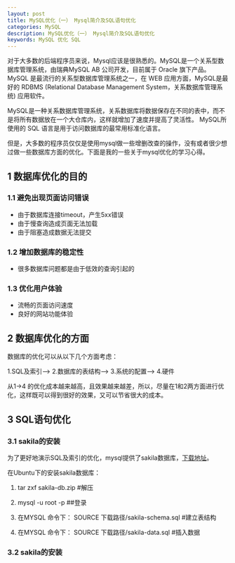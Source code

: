 ```yaml
---
layout: post
title: MySQL优化（一） Mysql简介及SQL语句优化
categories: MySQL 
description: MySQL优化（一） Mysql简介及SQL语句优化
keywords: MySQL 优化 SQL
---
```


对于大多数的后端程序员来说，Mysql应该是很熟悉的。MySQL是一个关系型数据库管理系统，由瑞典MySQL AB 公司开发，目前属于 Oracle 旗下产品。MySQL 是最流行的关系型数据库管理系统之一，在 WEB 应用方面，MySQL是最好的 RDBMS (Relational Database Management System，关系数据库管理系统) 应用软件。

MySQL是一种关系数据库管理系统，关系数据库将数据保存在不同的表中，而不是将所有数据放在一个大仓库内，这样就增加了速度并提高了灵活性。
MySQL所使用的 SQL 语言是用于访问数据库的最常用标准化语言。

但是，大多数的程序员仅仅是使用mysql做一些增删改查的操作，没有或者很少想过做一些数据库方面的优化。下面是我的一些关于mysql优化的学习心得。

## 1 数据库优化的目的

### 1.1 避免出现页面访问错误

* 由于数据库连接timeout，产生5xx错误
* 由于慢查询造成页面无法加载
* 由于阻塞造成数据无法提交

### 1.2 增加数据库的稳定性

* 很多数据库问题都是由于低效的查询引起的

### 1.3 优化用户体验

* 流畅的页面访问速度
* 良好的网站功能体验

## 2 数据库优化的方面

数据库的优化可以从以下几个方面考虑：

1.SQL及索引--> 2.数据库的表结构--> 3.系统的配置--> 4.硬件

从1->4 的优化成本越来越高，且效果越来越差，所以，尽量在1和2两方面进行优化，这样既可以得到很好的效果，又可以节省很大的成本。

## 3 SQL语句优化

### 3.1 sakila的安装

为了更好地演示SQL及索引的优化，mysql提供了sakila数据库，[下载地址](https://dev.mysql.com/doc/sakila/en/sakila-installation.html)。

在Ubuntu下的安装sakila数据库：

1. tar zxf sakila-db.zip #解压

2. mysql -u root -p ##登录

3. 在MYSQL 命令下： SOURCE 下载路径/sakila-schema.sql #建立表结构

4. 在MYSQL 命令下： SOURCE 下载路径/sakila-data.sql #插入数据

### 3.2 sakila的安装